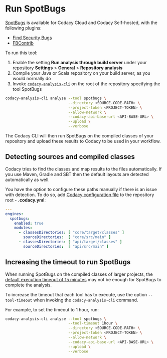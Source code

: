 # Run SpotBugs

[SpotBugs](https://spotbugs.github.io/) is available for Codacy Cloud and Codacy Self-hosted, with the following plugins:

-   [Find Security Bugs](https://find-sec-bugs.github.io/)
-   [FBContrib](https://github.com/mebigfatguy/fb-contrib)

To run this tool:

1.  Enable the setting **Run analysis through build server** under your repository **Settings** > **General** > **Repository analysis**
2.  Compile your Java or Scala repository on your build server, as you would normally do
3.  Invoke [`codacy-analysis-cli`](/hc/en-us/articles/360008254833-Run-local-analysis) on the root of the repository specifying the tool SpotBugs

```bash
codacy-analysis-cli analyse --tool spotbugs \
                            --directory <SOURCE-CODE-PATH> \
                            --project-token <PROJECT-TOKEN> \
                            --allow-network \
                            --codacy-api-base-url <API-BASE-URL> \
                            --upload \
                            --verbose
```

The Codacy CLI will then run SpotBugs on the compiled classes of your repository and upload these results to Codacy to be used in your workflow.

## Detecting sources and compiled classes

Codacy tries to find the classes and map results to the files automatically. If you use Maven, Gradle and SBT then the default layouts are detected automatically as well.

You have the option to configure these paths manually if there is an issue with detection. To do so, add [Codacy configuration file](/hc/en-us/articles/115002130625-Codacy-Configuration-File) to the repository root - **.codacy.yml**:

```yml
---
engines:
  spotbugs:
    enabled: true
    modules:
      - classesDirectories: [ "core/target/classes" ]
        sourceDirectories:  [ "core/src/main" ]
      - classesDirectories: [ "api/target/classes" ]
        sourceDirectories:  [ "api/src/main" ]
```

## Increasing the timeout to run SpotBugs

When running SpotBugs on the compiled classes of larger projects, the [default execution timeout of 15 minutes](https://github.com/codacy/codacy-analysis-cli/blob/master/README.md#commands-and-configuration) may not be enough for SpotBugs to complete the analysis.

To increase the timeout that each tool has to execute, use the option `--tool-timeout` when invoking the `codacy-analysis-cli` command.

For example, to set the timeout to 1 hour, run:

```bash
codacy-analysis-cli analyse --tool spotbugs \
                            --tool-timeout 1hour \
                            --directory <SOURCE-CODE-PATH> \
                            --project-token <PROJECT-TOKEN> \
                            --allow-network \
                            --codacy-api-base-url <API-BASE-URL> \
                            --upload \
                            --verbose
```
